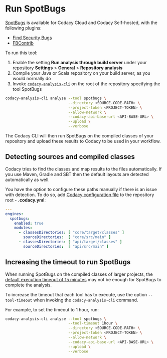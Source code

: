 # Run SpotBugs

[SpotBugs](https://spotbugs.github.io/) is available for Codacy Cloud and Codacy Self-hosted, with the following plugins:

-   [Find Security Bugs](https://find-sec-bugs.github.io/)
-   [FBContrib](https://github.com/mebigfatguy/fb-contrib)

To run this tool:

1.  Enable the setting **Run analysis through build server** under your repository **Settings** > **General** > **Repository analysis**
2.  Compile your Java or Scala repository on your build server, as you would normally do
3.  Invoke [`codacy-analysis-cli`](/hc/en-us/articles/360008254833-Run-local-analysis) on the root of the repository specifying the tool SpotBugs

```bash
codacy-analysis-cli analyse --tool spotbugs \
                            --directory <SOURCE-CODE-PATH> \
                            --project-token <PROJECT-TOKEN> \
                            --allow-network \
                            --codacy-api-base-url <API-BASE-URL> \
                            --upload \
                            --verbose
```

The Codacy CLI will then run SpotBugs on the compiled classes of your repository and upload these results to Codacy to be used in your workflow.

## Detecting sources and compiled classes

Codacy tries to find the classes and map results to the files automatically. If you use Maven, Gradle and SBT then the default layouts are detected automatically as well.

You have the option to configure these paths manually if there is an issue with detection. To do so, add [Codacy configuration file](/hc/en-us/articles/115002130625-Codacy-Configuration-File) to the repository root - **.codacy.yml**:

```yml
---
engines:
  spotbugs:
    enabled: true
    modules:
      - classesDirectories: [ "core/target/classes" ]
        sourceDirectories:  [ "core/src/main" ]
      - classesDirectories: [ "api/target/classes" ]
        sourceDirectories:  [ "api/src/main" ]
```

## Increasing the timeout to run SpotBugs

When running SpotBugs on the compiled classes of larger projects, the [default execution timeout of 15 minutes](https://github.com/codacy/codacy-analysis-cli/blob/master/README.md#commands-and-configuration) may not be enough for SpotBugs to complete the analysis.

To increase the timeout that each tool has to execute, use the option `--tool-timeout` when invoking the `codacy-analysis-cli` command.

For example, to set the timeout to 1 hour, run:

```bash
codacy-analysis-cli analyse --tool spotbugs \
                            --tool-timeout 1hour \
                            --directory <SOURCE-CODE-PATH> \
                            --project-token <PROJECT-TOKEN> \
                            --allow-network \
                            --codacy-api-base-url <API-BASE-URL> \
                            --upload \
                            --verbose
```
